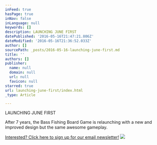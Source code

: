 ```yaml
---
inFeed: true
hasPage: true
inNav: false
inLanguage: null
keywords: []
description: LAUNCHING JUNE FIRST
datePublished: '2016-05-16T21:47:21.806Z'
dateModified: '2016-05-16T21:36:52.033Z'
author: []
sourcePath: _posts/2016-05-16-launching-june-first.md
title: ''
authors: []
publisher:
  name: null
  domain: null
  url: null
  favicon: null
starred: true
url: launching-june-first/index.html
_type: Article

---
```

LAUNCHING JUNE FIRST

After 7 years, the Bass Fishing Board Game is relaunching with a new and improved design but the same awesome gameplay.

[Interested? Click here to sign up for our email newsletter!][0]
![](https://the-grid-user-content.s3-us-west-2.amazonaws.com/67bc13e9-908f-42fd-8308-c32b7a4dc9e2.png)

[0]: http://eepurl.com/b1XUBn